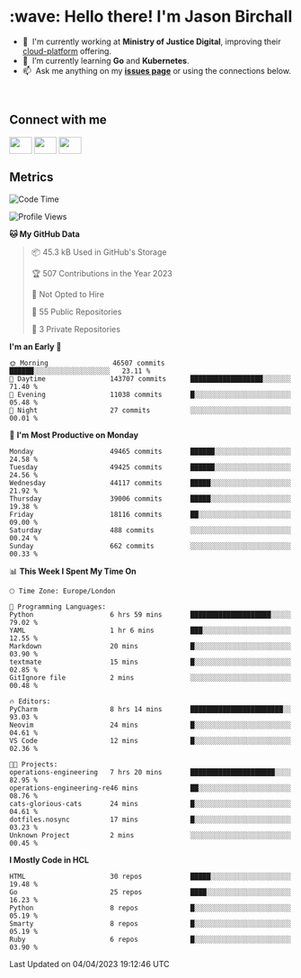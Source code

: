 <h1 align="left" id="jason-title">:wave: Hello there! I'm Jason Birchall</h1>

- :office: &nbsp;I'm currently working at **Ministry of Justice Digital**, improving their [cloud-platform](https://github.com/ministryofjustice/cloud-platform) offering.
- :seedling: &nbsp;I’m currently learning **Go** and **Kubernetes**.
- :mailbox: &nbsp;Ask me anything on my **[issues page]** or using the connections below.


<br>

<h2>Connect with me</h2>
<p>
<a href="https://twitter.com/jsonBirchall" target="blank"><img align="center" src="https://cdn.jsdelivr.net/npm/simple-icons@3.0.1/icons/twitter.svg" alt="" height="30" width="40" /></a>
<a href="https://keybase.io/json0" target="blank"><img align="center" src="https://cdn.jsdelivr.net/npm/simple-icons@3.0.1/icons/keybase.svg" alt="" height="30" width="40" /></a>
<a href="https://www.reddit.com/user/kakorate" target="blank"><img align="center" src="https://cdn.jsdelivr.net/npm/simple-icons@3.0.1/icons/reddit.svg" alt="" height="30" width="40" /></a>
</p>

<h2>Metrics</h2>

<!--START_SECTION:waka-->
![Code Time](http://img.shields.io/badge/Code%20Time-981%20hrs%2054%20mins-blue)

![Profile Views](http://img.shields.io/badge/Profile%20Views-0-blue)

**🐱 My GitHub Data** 

> 📦 45.3 kB Used in GitHub's Storage 
 > 
> 🏆 507 Contributions in the Year 2023
 > 
> 🚫 Not Opted to Hire
 > 
> 📜 55 Public Repositories 
 > 
> 🔑 3 Private Repositories 
 > 
**I'm an Early 🐤** 

```text
🌞 Morning                46507 commits       ██████░░░░░░░░░░░░░░░░░░░   23.11 % 
🌆 Daytime                143707 commits      ██████████████████░░░░░░░   71.40 % 
🌃 Evening                11038 commits       █░░░░░░░░░░░░░░░░░░░░░░░░   05.48 % 
🌙 Night                  27 commits          ░░░░░░░░░░░░░░░░░░░░░░░░░   00.01 % 
```
📅 **I'm Most Productive on Monday** 

```text
Monday                   49465 commits       ██████░░░░░░░░░░░░░░░░░░░   24.58 % 
Tuesday                  49425 commits       ██████░░░░░░░░░░░░░░░░░░░   24.56 % 
Wednesday                44117 commits       █████░░░░░░░░░░░░░░░░░░░░   21.92 % 
Thursday                 39006 commits       █████░░░░░░░░░░░░░░░░░░░░   19.38 % 
Friday                   18116 commits       ██░░░░░░░░░░░░░░░░░░░░░░░   09.00 % 
Saturday                 488 commits         ░░░░░░░░░░░░░░░░░░░░░░░░░   00.24 % 
Sunday                   662 commits         ░░░░░░░░░░░░░░░░░░░░░░░░░   00.33 % 
```


📊 **This Week I Spent My Time On** 

```text
🕑︎ Time Zone: Europe/London

💬 Programming Languages: 
Python                   6 hrs 59 mins       ████████████████████░░░░░   79.02 % 
YAML                     1 hr 6 mins         ███░░░░░░░░░░░░░░░░░░░░░░   12.55 % 
Markdown                 20 mins             █░░░░░░░░░░░░░░░░░░░░░░░░   03.90 % 
textmate                 15 mins             █░░░░░░░░░░░░░░░░░░░░░░░░   02.85 % 
GitIgnore file           2 mins              ░░░░░░░░░░░░░░░░░░░░░░░░░   00.48 % 

🔥 Editors: 
PyCharm                  8 hrs 14 mins       ███████████████████████░░   93.03 % 
Neovim                   24 mins             █░░░░░░░░░░░░░░░░░░░░░░░░   04.61 % 
VS Code                  12 mins             █░░░░░░░░░░░░░░░░░░░░░░░░   02.36 % 

🐱‍💻 Projects: 
operations-engineering   7 hrs 20 mins       █████████████████████░░░░   82.95 % 
operations-engineering-re46 mins             ██░░░░░░░░░░░░░░░░░░░░░░░   08.76 % 
cats-glorious-cats       24 mins             █░░░░░░░░░░░░░░░░░░░░░░░░   04.61 % 
dotfiles.nosync          17 mins             █░░░░░░░░░░░░░░░░░░░░░░░░   03.23 % 
Unknown Project          2 mins              ░░░░░░░░░░░░░░░░░░░░░░░░░   00.45 % 
```

**I Mostly Code in HCL** 

```text
HTML                     30 repos            █████░░░░░░░░░░░░░░░░░░░░   19.48 % 
Go                       25 repos            ████░░░░░░░░░░░░░░░░░░░░░   16.23 % 
Python                   8 repos             █░░░░░░░░░░░░░░░░░░░░░░░░   05.19 % 
Smarty                   8 repos             █░░░░░░░░░░░░░░░░░░░░░░░░   05.19 % 
Ruby                     6 repos             █░░░░░░░░░░░░░░░░░░░░░░░░   03.90 % 
```




 Last Updated on 04/04/2023 19:12:46 UTC
<!--END_SECTION:waka-->

<!-- links -->

[issues page]: https://github.com/jasonBirchall/jasonBirchall/issues "jasonBirchall/issues"
